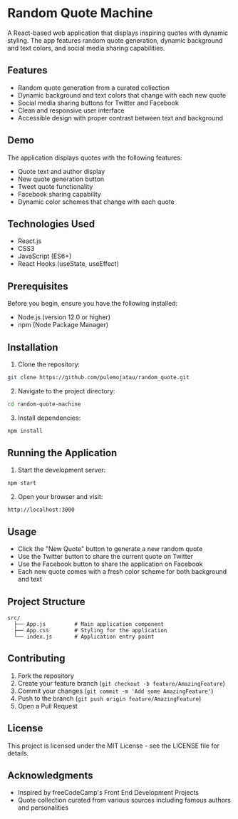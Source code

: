 # Random Quote Machine

A React-based web application that displays inspiring quotes with dynamic styling. The app features random quote generation, dynamic background and text colors, and social media sharing capabilities.

## Features

- Random quote generation from a curated collection
- Dynamic background and text colors that change with each new quote
- Social media sharing buttons for Twitter and Facebook
- Clean and responsive user interface
- Accessible design with proper contrast between text and background

## Demo

The application displays quotes with the following features:
- Quote text and author display
- New quote generation button
- Tweet quote functionality
- Facebook sharing capability
- Dynamic color schemes that change with each quote

## Technologies Used

- React.js
- CSS3
- JavaScript (ES6+)
- React Hooks (useState, useEffect)

## Prerequisites

Before you begin, ensure you have the following installed:
- Node.js (version 12.0 or higher)
- npm (Node Package Manager)

## Installation

1. Clone the repository:
```bash
git clone https://github.com/pulemojatau/random_quote.git
```

2. Navigate to the project directory:
```bash
cd random-quote-machine
```

3. Install dependencies:
```bash
npm install
```

## Running the Application

1. Start the development server:
```bash
npm start
```

2. Open your browser and visit:
```
http://localhost:3000
```

## Usage

- Click the "New Quote" button to generate a new random quote
- Use the Twitter button to share the current quote on Twitter
- Use the Facebook button to share the application on Facebook
- Each new quote comes with a fresh color scheme for both background and text

## Project Structure

```
src/
  ├── App.js         # Main application component
  ├── App.css        # Styling for the application
  └── index.js       # Application entry point
```

## Contributing

1. Fork the repository
2. Create your feature branch (`git checkout -b feature/AmazingFeature`)
3. Commit your changes (`git commit -m 'Add some AmazingFeature'`)
4. Push to the branch (`git push origin feature/AmazingFeature`)
5. Open a Pull Request

## License

This project is licensed under the MIT License - see the LICENSE file for details.

## Acknowledgments

- Inspired by freeCodeCamp's Front End Development Projects
- Quote collection curated from various sources including famous authors and personalities
